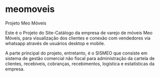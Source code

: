 # meomoveis
Projeto Meo Móveis

Este é o Projeto do Site-Catálogo da empresa de varejo de móveis Meo Móveis, para visualização dos
clientes e conexão com vendedores via whatsapp através de usuários desktop e mobile.

A parte principal do projeto, entretanto, é o SISMEO que consiste em sistema de gestão comercial
não fiscal para administração da cartela de clientes, recebíveis, cobranças, recebimentos, logística
e estatísticas da empresa.